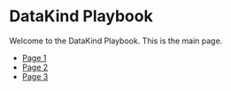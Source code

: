 # DataKind Playbook

Welcome to the DataKind Playbook. This is the main page.

- [Page 1](page1.md)
- [Page 2](page2.md)
- [Page 3](page3.md)
